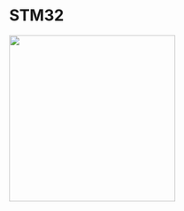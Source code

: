 # STM32
<img src="https://user-images.githubusercontent.com/115202113/270504604-03cece54-3448-48e7-83dd-403f53973b74.jpg" height="300"/>
